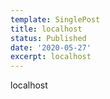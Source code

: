 ```yaml
---
template: SinglePost
title: localhost
status: Published
date: '2020-05-27'
excerpt: localhost
---
```

localhost
